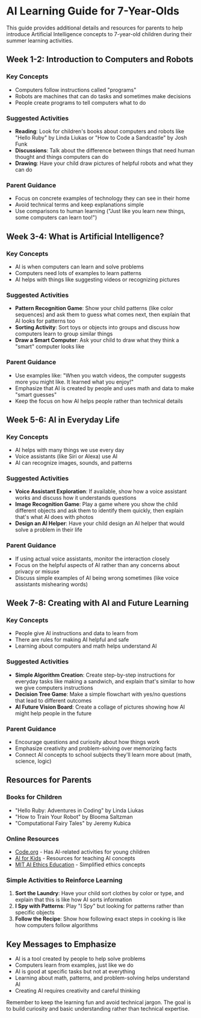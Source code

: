 # AI Learning Guide for 7-Year-Olds

This guide provides additional details and resources for parents to help introduce Artificial Intelligence concepts to 7-year-old children during their summer learning activities.

## Week 1-2: Introduction to Computers and Robots

### Key Concepts
- Computers follow instructions called "programs"
- Robots are machines that can do tasks and sometimes make decisions
- People create programs to tell computers what to do

### Suggested Activities
- **Reading**: Look for children's books about computers and robots like "Hello Ruby" by Linda Liukas or "How to Code a Sandcastle" by Josh Funk
- **Discussions**: Talk about the difference between things that need human thought and things computers can do
- **Drawing**: Have your child draw pictures of helpful robots and what they can do

### Parent Guidance
- Focus on concrete examples of technology they can see in their home
- Avoid technical terms and keep explanations simple
- Use comparisons to human learning ("Just like you learn new things, some computers can learn too!")

## Week 3-4: What is Artificial Intelligence?

### Key Concepts
- AI is when computers can learn and solve problems
- Computers need lots of examples to learn patterns
- AI helps with things like suggesting videos or recognizing pictures

### Suggested Activities
- **Pattern Recognition Game**: Show your child patterns (like color sequences) and ask them to guess what comes next, then explain that AI looks for patterns too
- **Sorting Activity**: Sort toys or objects into groups and discuss how computers learn to group similar things
- **Draw a Smart Computer**: Ask your child to draw what they think a "smart" computer looks like

### Parent Guidance
- Use examples like: "When you watch videos, the computer suggests more you might like. It learned what you enjoy!"
- Emphasize that AI is created by people and uses math and data to make "smart guesses"
- Keep the focus on how AI helps people rather than technical details

## Week 5-6: AI in Everyday Life

### Key Concepts
- AI helps with many things we use every day
- Voice assistants (like Siri or Alexa) use AI
- AI can recognize images, sounds, and patterns

### Suggested Activities
- **Voice Assistant Exploration**: If available, show how a voice assistant works and discuss how it understands questions
- **Image Recognition Game**: Play a game where you show the child different objects and ask them to identify them quickly, then explain that's what AI does with photos
- **Design an AI Helper**: Have your child design an AI helper that would solve a problem in their life

### Parent Guidance
- If using actual voice assistants, monitor the interaction closely
- Focus on the helpful aspects of AI rather than any concerns about privacy or misuse
- Discuss simple examples of AI being wrong sometimes (like voice assistants mishearing words)

## Week 7-8: Creating with AI and Future Learning

### Key Concepts
- People give AI instructions and data to learn from
- There are rules for making AI helpful and safe
- Learning about computers and math helps understand AI

### Suggested Activities
- **Simple Algorithm Creation**: Create step-by-step instructions for everyday tasks like making a sandwich, and explain that's similar to how we give computers instructions
- **Decision Tree Game**: Make a simple flowchart with yes/no questions that lead to different outcomes
- **AI Future Vision Board**: Create a collage of pictures showing how AI might help people in the future

### Parent Guidance
- Encourage questions and curiosity about how things work
- Emphasize creativity and problem-solving over memorizing facts
- Connect AI concepts to school subjects they'll learn more about (math, science, logic)

## Resources for Parents

### Books for Children
- "Hello Ruby: Adventures in Coding" by Linda Liukas
- "How to Train Your Robot" by Blooma Saltzman
- "Computational Fairy Tales" by Jeremy Kubica

### Online Resources
- [Code.org](https://code.org/) - Has AI-related activities for young children
- [AI for Kids](https://aiforkids.education/) - Resources for teaching AI concepts
- [MIT AI Ethics Education](https://www.media.mit.edu/projects/ai-ethics-for-middle-school/overview/) - Simplified ethics concepts

### Simple Activities to Reinforce Learning
1. **Sort the Laundry**: Have your child sort clothes by color or type, and explain that this is like how AI sorts information
2. **I Spy with Patterns**: Play "I Spy" but looking for patterns rather than specific objects
3. **Follow the Recipe**: Show how following exact steps in cooking is like how computers follow algorithms

## Key Messages to Emphasize

- AI is a tool created by people to help solve problems
- Computers learn from examples, just like we do
- AI is good at specific tasks but not at everything
- Learning about math, patterns, and problem-solving helps understand AI
- Creating AI requires creativity and careful thinking

Remember to keep the learning fun and avoid technical jargon. The goal is to build curiosity and basic understanding rather than technical expertise.
